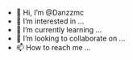 - 👋 Hi, I’m @Danzzmc
- 👀 I’m interested in ...
- 🌱 I’m currently learning ...
- 💞️ I’m looking to collaborate on ...
- 📫 How to reach me ...

<!---
Danzzmc/Danzzmc is a ✨ special ✨ repository because its `README.md` (this file) appears on your GitHub profile.
You can click the Preview link to take a look at your changes.
--->
